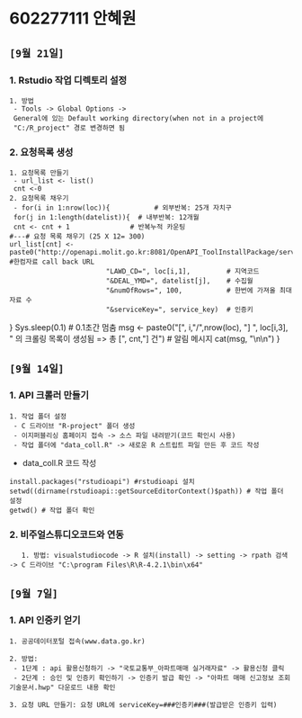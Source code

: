 # 602277111 안혜원

## `[9월 21일]`
### 1. Rstudio 작업 디렉토리 설정
	1. 방법
	 - Tools -> Global Options -> 
	 General에 있는 Default working directory(when not in a project에 
	 "C:/R_project" 경로 변경하면 됨
	 
### 2. 요청목록 생성
	1. 요청목록 만들기
	 - url_list <- list()
	 cnt <-0
	2. 요청목록 채우기
	 - for(i in 1:nrow(loc)){           # 외부반복: 25개 자치구
	 for(j in 1:length(datelist)){  # 내부반복: 12개월
	 cnt <- cnt + 1               # 반복누적 카운팅
    #---# 요청 목록 채우기 (25 X 12= 300)
    url_list[cnt] <- paste0("http://openapi.molit.go.kr:8081/OpenAPI_ToolInstallPackage/service/rest/RTMSOBJSvc/getRTMSDataSvcAptTrade?", #한컴자료 call back URL
                            "LAWD_CD=", loc[i,1],         # 지역코드
                            "&DEAL_YMD=", datelist[j],    # 수집월
                            "&numOfRows=", 100,           # 한번에 가져올 최대 자료 수
                            "&serviceKey=", service_key)  # 인증키
  } 
        Sys.sleep(0.1)   # 0.1초간 멈춤
	msg <- paste0("[", i,"/",nrow(loc), "]  ", loc[i,3], " 의 크롤링 목록이 생성됨 => 총 [", cnt,"] 건") # 알림 메시지             cat(msg, "\n\n")
} 



## `[9월 14일]`
### 1. API 크롤러 만들기
	1. 작업 폴더 설정
	 - C 드라이브 "R-project" 폴더 생성
	 - 이지퍼블리싱 홈페이지 접속 -> 소스 파일 내려받기(코드 확인시 사용)
	 - 작업 폴더에 "data_coll.R" -> 새로운 R 스트립트 파일 만든 후 코드 작성
	 
* data_coll.R 코드 작성
```
install.packages("rstudioapi") #rstudioapi 설치
setwd((dirname(rstudioapi::getSourceEditorContext()$path)) # 작업 폴더 설정
getwd() # 작업 폴더 확인
```
### 2. 비주얼스튜디오코드와 연동
       1. 방법: visualstudiocode -> R 설치(install) -> setting -> rpath 검색 -> C 드라이브 "C:\program Files\R\R-4.2.1\bin\x64"
      
## `[9월 7일]`
### 1. API 인증키 얻기
	1. 공공데이터포털 접속(www.data.go.kr)
	
	2. 방법:  
	 - 1단계 : api 활용신청하기 -> "국토교통부_아파트매매 실거래자료" -> 활용신청 클릭
	 - 2단계 : 승인 및 인증키 확인하기 -> 인증키 발급 확인 -> "아파트 매매 신고정보 조회 기술문서.hwp" 다운로드 내용 확인
	
	3. 요청 URL 만들기: 요청 URL에 serviceKey=###인증키###(발급받은 인증키 입력)
